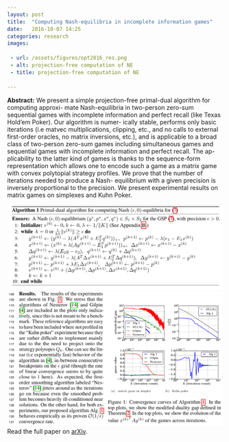 ```yaml
---
layout: post
title:  "Computing Nash-equilibria in incomplete information games"
date:   2016-10-07 14:25
categories: research
images:

 - url: /assets/figures/opt2016_res.png
 - alt: projection-free computation of NE
 - title: projection-free computation of NE

---
```

<b>Abstract:</b>
We present a simple projection-free primal-dual algorithm for computing approxi-
mate Nash-equilibria in two-person zero-sum sequential games with incomplete
information and perfect recall (like Texas Hold’em Poker). Our algorithm is numer-
ically stable, performs only basic iterations (i.e matvec multiplications, clipping,
etc., and no calls to external first-order oracles, no matrix inversions, etc.), and is
applicable to a broad class of two-person zero-sum games including simultaneous
games and sequential games with incomplete information and perfect recall. The ap-
plicability to the latter kind of games is thanks to the sequence-form representation
which allows one to encode such a game as a matrix game with convex polytopial
strategy profiles. We prove that the number of iterations needed to produce a Nash-
equilibrium with a given precision is inversely proportional to the precision. We
present experimental results on matrix games on simplexes and Kuhn Poker.

<img src="/assets/figures/opt2016_algo.png"/>
<img src="/assets/figures/opt2016_res.png"/>
Read the full paper on <a href="https://arxiv.org/abs/1507.07901">arXiv</a>.